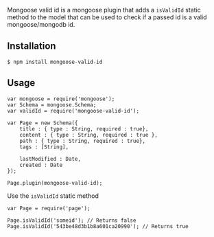 Mongoose valid id is a mongoose plugin that adds a `isValidId` static method to the model that can be used to check 
if a passed id is a valid mongoose/mongodb id.

## Installation

    $ npm install mongoose-valid-id

## Usage

    var mongoose = require('mongoose');
    var Schema = mongoose.Schema;
    var validId = require('mongoose-valid-id');

    var Page = new Schema({
        title : { type : String, required : true},
        content : { type : String, required : true },
        path : { type : String, required : true},
        tags : [String],

        lastModified : Date,
        created : Date
    });

    Page.plugin(mongoose-valid-id);
	
Use the `isValidId` static method

    var Page = require('page');
	
	Page.isValidId('someid'); // Returns false
	Page.isValidId('543be48d3b1b8a601ca20990'); // Returns true
